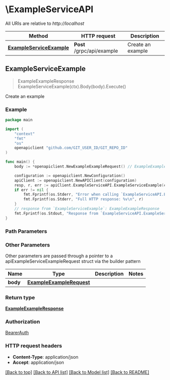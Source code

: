 # \ExampleServiceAPI

All URIs are relative to *http://localhost*

Method | HTTP request | Description
------------- | ------------- | -------------
[**ExampleServiceExample**](ExampleServiceAPI.md#ExampleServiceExample) | **Post** /grpc/api/example | Create an example



## ExampleServiceExample

> ExampleExampleResponse ExampleServiceExample(ctx).Body(body).Execute()

Create an example

### Example

```go
package main

import (
	"context"
	"fmt"
	"os"
	openapiclient "github.com/GIT_USER_ID/GIT_REPO_ID"
)

func main() {
	body := *openapiclient.NewExampleExampleRequest() // ExampleExampleRequest | 

	configuration := openapiclient.NewConfiguration()
	apiClient := openapiclient.NewAPIClient(configuration)
	resp, r, err := apiClient.ExampleServiceAPI.ExampleServiceExample(context.Background()).Body(body).Execute()
	if err != nil {
		fmt.Fprintf(os.Stderr, "Error when calling `ExampleServiceAPI.ExampleServiceExample``: %v\n", err)
		fmt.Fprintf(os.Stderr, "Full HTTP response: %v\n", r)
	}
	// response from `ExampleServiceExample`: ExampleExampleResponse
	fmt.Fprintf(os.Stdout, "Response from `ExampleServiceAPI.ExampleServiceExample`: %v\n", resp)
}
```

### Path Parameters



### Other Parameters

Other parameters are passed through a pointer to a apiExampleServiceExampleRequest struct via the builder pattern


Name | Type | Description  | Notes
------------- | ------------- | ------------- | -------------
 **body** | [**ExampleExampleRequest**](ExampleExampleRequest.md) |  | 

### Return type

[**ExampleExampleResponse**](ExampleExampleResponse.md)

### Authorization

[BearerAuth](../README.md#BearerAuth)

### HTTP request headers

- **Content-Type**: application/json
- **Accept**: application/json

[[Back to top]](#) [[Back to API list]](../README.md#documentation-for-api-endpoints)
[[Back to Model list]](../README.md#documentation-for-models)
[[Back to README]](../README.md)

